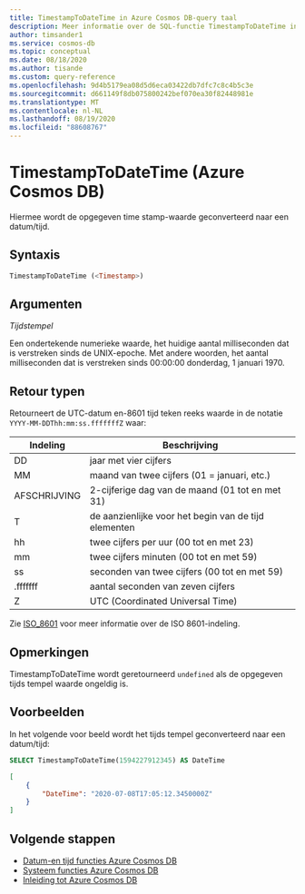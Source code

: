 ```yaml
---
title: TimestampToDateTime in Azure Cosmos DB-query taal
description: Meer informatie over de SQL-functie TimestampToDateTime in Azure Cosmos DB.
author: timsander1
ms.service: cosmos-db
ms.topic: conceptual
ms.date: 08/18/2020
ms.author: tisande
ms.custom: query-reference
ms.openlocfilehash: 9d4b5179ea08d5d6eca03422db7dfc7c8c4b5c3e
ms.sourcegitcommit: d661149f8db075800242bef070ea30f82448981e
ms.translationtype: MT
ms.contentlocale: nl-NL
ms.lasthandoff: 08/19/2020
ms.locfileid: "88608767"
---
```

# <a name="timestamptodatetime-azure-cosmos-db"></a>TimestampToDateTime (Azure Cosmos DB)

Hiermee wordt de opgegeven time stamp-waarde geconverteerd naar een datum/tijd.
  
## <a name="syntax"></a>Syntaxis
  
```sql
TimestampToDateTime (<Timestamp>)
```

## <a name="arguments"></a>Argumenten

*Tijdstempel*  

Een ondertekende numerieke waarde, het huidige aantal milliseconden dat is verstreken sinds de UNIX-epoche. Met andere woorden, het aantal milliseconden dat is verstreken sinds 00:00:00 donderdag, 1 januari 1970.

## <a name="return-types"></a>Retour typen

Retourneert de UTC-datum en-8601 tijd teken reeks waarde in de notatie `YYYY-MM-DDThh:mm:ss.fffffffZ` waar:
  
  |Indeling|Beschrijving|
  |-|-|
  |DD|jaar met vier cijfers|
  |MM|maand van twee cijfers (01 = januari, etc.)|
  |AFSCHRIJVING|2-cijferige dag van de maand (01 tot en met 31)|
  |T|de aanzienlijke voor het begin van de tijd elementen|
  |hh|twee cijfers per uur (00 tot en met 23)|
  |mm|twee cijfers minuten (00 tot en met 59)|
  |ss|seconden van twee cijfers (00 tot en met 59)|
  |.fffffff|aantal seconden van zeven cijfers|
  |Z|UTC (Coordinated Universal Time)||
  
  Zie [ISO_8601](https://en.wikipedia.org/wiki/ISO_8601) voor meer informatie over de ISO 8601-indeling.

## <a name="remarks"></a>Opmerkingen

TimestampToDateTime wordt geretourneerd `undefined` als de opgegeven tijds tempel waarde ongeldig is.

## <a name="examples"></a>Voorbeelden
  
In het volgende voor beeld wordt het tijds tempel geconverteerd naar een datum/tijd:

```sql
SELECT TimestampToDateTime(1594227912345) AS DateTime
```

```json
[
    {
        "DateTime": "2020-07-08T17:05:12.3450000Z"
    }
]
```  

## <a name="next-steps"></a>Volgende stappen

- [Datum-en tijd functies Azure Cosmos DB](sql-query-date-time-functions.md)
- [Systeem functies Azure Cosmos DB](sql-query-system-functions.md)
- [Inleiding tot Azure Cosmos DB](introduction.md)
